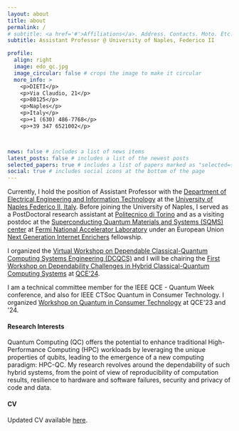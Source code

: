 ```yaml
---
layout: about
title: about
permalink: /
# subtitle: <a href='#'>Affiliations</a>. Address. Contacts. Moto. Etc.
subtitle: Assistant Professor @ University of Naples, Federico II

profile:
  align: right
  image: edo_qc.jpg
  image_circular: false # crops the image to make it circular
  more_info: >
    <p>DIETI</p>
    <p>Via Claudio, 21</p>
    <p>80125</p>
    <p>Naples</p>
    <p>Italy</p>
    <p>+1 (630) 486-7768</p>
    <p>+39 347 6521002</p>



news: false # includes a list of news items
latest_posts: false # includes a list of the newest posts
selected_papers: true # includes a list of papers marked as "selected={true}"
social: true # includes social icons at the bottom of the page
---
```


Currently, I hold the position of Assistant Professor with the [Department of Electrical Engineering and Information Technology](https://www.dieti.unina.it/index.php/en/) at the [University of Naples Federico II, Italy](https://www.unina.it/en_GB/home).
Before joining the University of Naples, I served as a PostDoctoral research assistant at [Politecnico di Torino](https://www.polito.it/en) and as a visiting postdoc at the [Superconducting Quantum Materials and Systems (SQMS) center](https://sqmscenter.fnal.gov/) at [Fermi National Accelerator Laboratory](https://www.fnal.gov/)
under an European Union [Next Generation Internet Enrichers](https://enrichers.ngi.eu/meet-our-fellows-2/) fellowship.


I organized the [Virtual Workshop on Dependable Classical-Quantum Computing Systems Engineering (DCQCS)](https://publish.illinois.edu/v-dcqcse2024/) and I will be chairing the [First Workshop on Dependability Challenges in Hybrid Classical-Quantum Computing Systems](https://dchcqcs.github.io/) at [QCE'24](https://qce.quantum.ieee.org/2024/).


I am a technical committee member for the IEEE QCE - Quantum Week conference, and also for IEEE CTSoc Quantum in Consumer Technology.
I organized [Workshop on Quantum in Consumer Technology](https://wqctatqce.github.io/) at QCE'23 and '24.

#### Research Interests

Quantum Computing (QC) offers the potential to enhance traditional High-Performance Computing (HPC) workloads by leveraging the unique properties of qubits, leading to the emergence of a new computing paradigm: HPC-QC.
My research revolves around the dependability of such hybrid systems, from the point of view of reproducibility of computation results, resilience to hardware and software failures, security and privacy of code and data.
<!-- My research is focused on the reliability, compilation and problem mapping on Quantum Computing (QC) devices, as well as on the application of QC to solve complex problems. -->

#### CV
Updated CV available [here](CV_edoardo_giusto.pdf).

<!-- Write your biography here. Tell the world about yourself. Link to your favorite [subreddit](http://reddit.com). You can put a picture in, too. The code is already in, just name your picture `prof_pic.jpg` and put it in the `img/` folder.

Put your address / P.O. box / other info right below your picture. You can also disable any of these elements by editing `profile` property of the YAML header of your `_pages/about.md`. Edit `_bibliography/papers.bib` and Jekyll will render your [publications page](/al-folio/publications/) automatically.

Link to your social media connections, too. This theme is set up to use [Font Awesome icons](https://fontawesome.com/) and [Academicons](https://jpswalsh.github.io/academicons/), like the ones below. Add your Facebook, Twitter, LinkedIn, Google Scholar, or just disable all of them. -->
